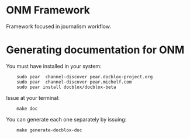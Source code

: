 ONM Framework
=============
Framework focused in journalism workflow.

Generating documentation for ONM
================================

You must have installed in your system:

        sudo pear  channel-discover pear.docblox-project.org
        sudo pear  channel-discover pear.michelf.com
        sudo pear install docblox/docblox-beta

Issue at your terminal:

        make doc

You can generate each one separately by issuing:

        make generate-docblox-doc
